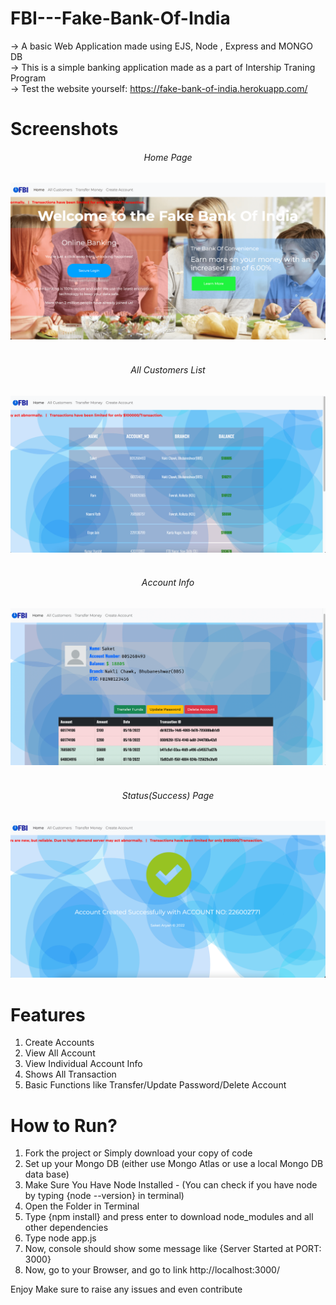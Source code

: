 # FBI---Fake-Bank-Of-India

-> A basic Web Application made using EJS, Node , Express and MONGO DB
<br>
-> This is a simple banking application made as a part of Intership Traning Program
<br>
-> Test the website yourself: https://fake-bank-of-india.herokuapp.com/

# Screenshots

<div align="center" style="text-align: center">
    <h6>Home Page</h6>
    <img src="screenshots/1.png" width="600px"</img> 
</div>

<br>

<div align="center" style="text-align: center">
    <h6>All Customers List</h6>
    <img src="screenshots/2.png" width="600px"</img> 
</div>

<br>

<div align="center" style="text-align: center">
    <h6>Account Info</h6>
    <img src="screenshots/3.png" width="600px"</img> 
</div>

<br>

<div align="center" style="text-align: center">
    <h6>Status(Success) Page</h6>
    <img src="screenshots/4.png" width="600px"</img> 
</div>

# Features

1. Create Accounts
2. View All Account
3. View Individual Account Info
4. Shows All Transaction
5. Basic Functions like Transfer/Update Password/Delete Account

# How to Run?

1. Fork the project or Simply download your copy of code
2. Set up your Mongo DB (either use Mongo Atlas or use a local Mongo DB data base)
3. Make Sure You Have Node Installed - (You can check if you have node by typing {node --version} in terminal)
4. Open the Folder in Terminal
5. Type {npm install} and press enter to download node_modules and all other dependencies
6. Type node app.js
7. Now, console should show some message like {Server Started at PORT: 3000} 
8. Now, go to your Browser, and go to link http://localhost:3000/

Enjoy
Make sure to raise any issues and even contribute

